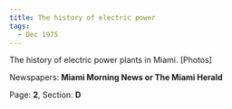```yaml
---  
title: The history of electric power  
tags:  
  - Dec 1975  
---  
```

  
The history of electric power plants in Miami. [Photos]  
  
Newspapers: **Miami Morning News or The Miami Herald**  
  
Page: **2**, Section: **D** 
